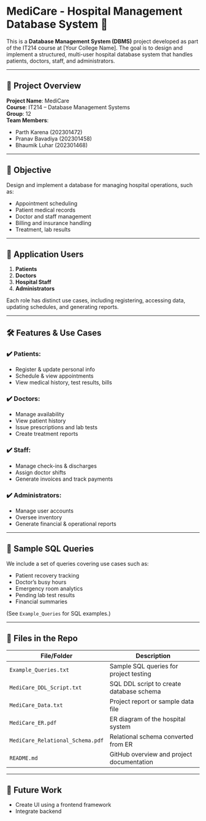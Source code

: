 # MediCare - Hospital Management Database System 🏥

This is a **Database Management System (DBMS)** project developed as part of the IT214 course at [Your College Name]. The goal is to design and implement a structured, multi-user hospital database system that handles patients, doctors, staff, and administrators.

---

## 📘 Project Overview

**Project Name**: MediCare  
**Course**: IT214 – Database Management Systems  
**Group**: 12  
**Team Members**:
- Parth Karena (202301472)
- Pranav Bavadiya (202301458)
- Bhaumik Luhar (202301468)

---

## 🎯 Objective

Design and implement a database for managing hospital operations, such as:

- Appointment scheduling
- Patient medical records
- Doctor and staff management
- Billing and insurance handling
- Treatment, lab results

---

## 👥 Application Users

1. **Patients**
2. **Doctors**
3. **Hospital Staff**
4. **Administrators**

Each role has distinct use cases, including registering, accessing data, updating schedules, and generating reports.

---

## 🛠 Features & Use Cases

### ✔️ Patients:
- Register & update personal info
- Schedule & view appointments
- View medical history, test results, bills

### ✔️ Doctors:
- Manage availability
- View patient history
- Issue prescriptions and lab tests
- Create treatment reports

### ✔️ Staff:
- Manage check-ins & discharges
- Assign doctor shifts
- Generate invoices and track payments

### ✔️ Administrators:
- Manage user accounts
- Oversee inventory
- Generate financial & operational reports

---

## 🧠 Sample SQL Queries

We include a set of queries covering use cases such as:
- Patient recovery tracking
- Doctor’s busy hours
- Emergency room analytics
- Pending lab test results
- Financial summaries

(See `Example_Queries` for SQL examples.)

---

## 📁 Files in the Repo

| File/Folder                        | Description                              |
|-----------------------------------|------------------------------------------|
| `Example_Queries.txt`             | Sample SQL queries for project testing   |
| `MediCare_DDL_Script.txt`         | SQL DDL script to create database schema |
| `MediCare_Data.txt`               | Project report or sample data file       |
| `MediCare_ER.pdf`                 | ER diagram of the hospital system        |
| `MediCare_Relational_Schema.pdf` | Relational schema converted from ER      |
| `README.md`                       | GitHub overview and project documentation|

---

## 📌 Future Work

- Create UI using a frontend framework
- Integrate backend 


